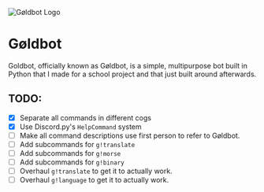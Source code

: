 ![Gøldbot Logo](https://i.imgur.com/8bOl5gU.png)

# Gøldbot

Goldbot, officially known as Gøldbot, is a simple, multipurpose bot built in Python that I made for a school project and that just built around afterwards.

## TODO:
- [x] Separate all commands in different cogs
- [x] Use Discord.py's `HelpCommand` system
- [ ] Make all command descriptions use first person to refer to Gøldbot.
- [ ] Add subcommands for `g!translate`
- [ ] Add subcommands for `g!morse`
- [ ] Add subcommands for `g!binary`
- [ ] Overhaul `g!translate` to get it to actually work.
- [ ] Overhaul `g!language` to get it to actually work.
